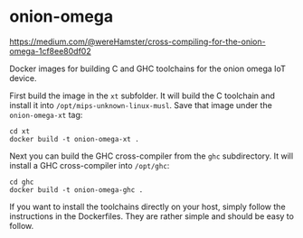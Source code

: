 # onion-omega

https://medium.com/@wereHamster/cross-compiling-for-the-onion-omega-1cf8ee80df02

Docker images for building C and GHC toolchains for the onion omega
IoT device.

First build the image in the `xt` subfolder. It will build the
C toolchain and install it into `/opt/mips-unknown-linux-musl`.
Save that image under the `onion-omega-xt` tag:

    cd xt
    docker build -t onion-omega-xt .
    
Next you can build the GHC cross-compiler from the `ghc`
subdirectory. It will install a GHC cross-compiler into
`/opt/ghc`:

    cd ghc
    docker build -t onion-omega-ghc .
  
If you want to install the toolchains directly on your host,
simply follow the instructions in the Dockerfiles. They are
rather simple and should be easy to follow.
